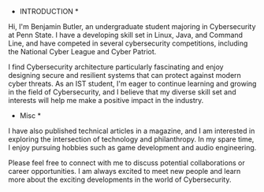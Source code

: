 * INTRODUCTION *

Hi, I'm Benjamin Butler, an undergraduate student majoring in Cybersecurity at Penn State. I have a developing skill set in Linux, Java, and Command Line, and have competed in several cybersecurity competitions, including the National Cyber League and Cyber Patriot.

I find Cybersecurity architecture particularly fascinating and enjoy designing secure and resilient systems that can protect against modern cyber threats. As an IST student, I'm eager to continue learning and growing in the field of Cybersecurity, and I believe that my diverse skill set and interests will help me make a positive impact in the industry.

* Misc * 

I have also published technical articles in a magazine, and I am interested in exploring the intersection of technology and philanthropy. In my spare time, I enjoy pursuing hobbies such as game development and audio engineering.

Please feel free to connect with me to discuss potential collaborations or career opportunities. I am always excited to meet new people and learn more about the exciting developments in the world of Cybersecurity.


<!---
BenjiDevs/BenjiDevs is a ✨ special ✨ repository because its `README.md` (this file) appears on your GitHub profile.
You can click the Preview link to take a look at your changes.
--->

